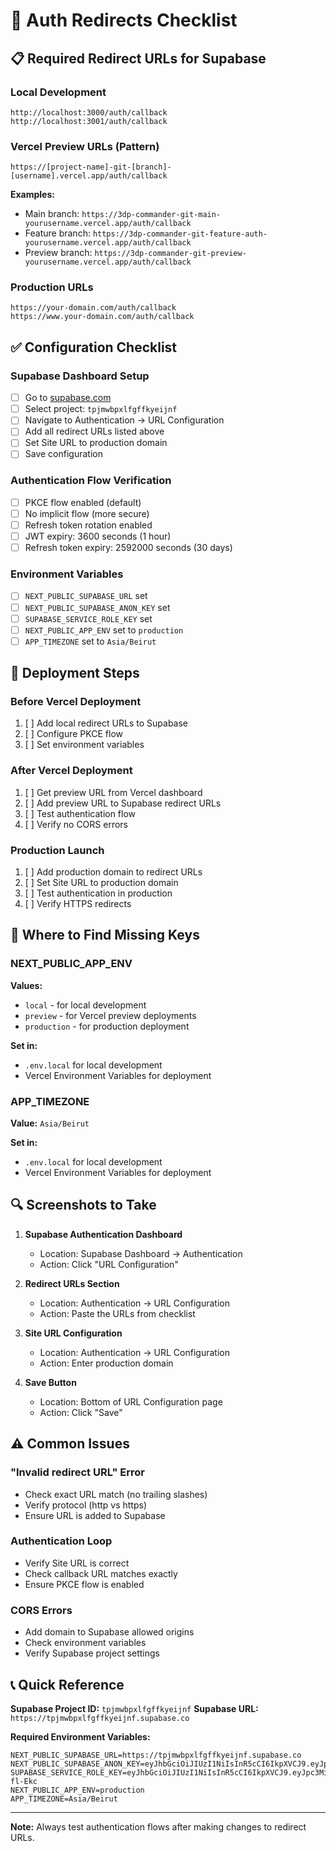 # 🔐 Auth Redirects Checklist

## 📋 **Required Redirect URLs for Supabase**

### **Local Development**
```
http://localhost:3000/auth/callback
http://localhost:3001/auth/callback
```

### **Vercel Preview URLs (Pattern)**
```
https://[project-name]-git-[branch]-[username].vercel.app/auth/callback
```

**Examples:**
- Main branch: `https://3dp-commander-git-main-yourusername.vercel.app/auth/callback`
- Feature branch: `https://3dp-commander-git-feature-auth-yourusername.vercel.app/auth/callback`
- Preview branch: `https://3dp-commander-git-preview-yourusername.vercel.app/auth/callback`

### **Production URLs**
```
https://your-domain.com/auth/callback
https://www.your-domain.com/auth/callback
```

## ✅ **Configuration Checklist**

### **Supabase Dashboard Setup**
- [ ] Go to [supabase.com](https://supabase.com)
- [ ] Select project: `tpjmwbpxlfgffkyeijnf`
- [ ] Navigate to Authentication → URL Configuration
- [ ] Add all redirect URLs listed above
- [ ] Set Site URL to production domain
- [ ] Save configuration

### **Authentication Flow Verification**
- [ ] PKCE flow enabled (default)
- [ ] No implicit flow (more secure)
- [ ] Refresh token rotation enabled
- [ ] JWT expiry: 3600 seconds (1 hour)
- [ ] Refresh token expiry: 2592000 seconds (30 days)

### **Environment Variables**
- [ ] `NEXT_PUBLIC_SUPABASE_URL` set
- [ ] `NEXT_PUBLIC_SUPABASE_ANON_KEY` set
- [ ] `SUPABASE_SERVICE_ROLE_KEY` set
- [ ] `NEXT_PUBLIC_APP_ENV` set to `production`
- [ ] `APP_TIMEZONE` set to `Asia/Beirut`

## 🚀 **Deployment Steps**

### **Before Vercel Deployment**
1. [ ] Add local redirect URLs to Supabase
2. [ ] Configure PKCE flow
3. [ ] Set environment variables

### **After Vercel Deployment**
1. [ ] Get preview URL from Vercel dashboard
2. [ ] Add preview URL to Supabase redirect URLs
3. [ ] Test authentication flow
4. [ ] Verify no CORS errors

### **Production Launch**
1. [ ] Add production domain to redirect URLs
2. [ ] Set Site URL to production domain
3. [ ] Test authentication in production
4. [ ] Verify HTTPS redirects

## 📍 **Where to Find Missing Keys**

### **NEXT_PUBLIC_APP_ENV**
**Values:**
- `local` - for local development
- `preview` - for Vercel preview deployments
- `production` - for production deployment

**Set in:**
- `.env.local` for local development
- Vercel Environment Variables for deployment

### **APP_TIMEZONE**
**Value:** `Asia/Beirut`

**Set in:**
- `.env.local` for local development
- Vercel Environment Variables for deployment

## 🔍 **Screenshots to Take**

1. **Supabase Authentication Dashboard**
   - Location: Supabase Dashboard → Authentication
   - Action: Click "URL Configuration"

2. **Redirect URLs Section**
   - Location: Authentication → URL Configuration
   - Action: Paste the URLs from checklist

3. **Site URL Configuration**
   - Location: Authentication → URL Configuration
   - Action: Enter production domain

4. **Save Button**
   - Location: Bottom of URL Configuration page
   - Action: Click "Save"

## ⚠️ **Common Issues**

### **"Invalid redirect URL" Error**
- Check exact URL match (no trailing slashes)
- Verify protocol (http vs https)
- Ensure URL is added to Supabase

### **Authentication Loop**
- Verify Site URL is correct
- Check callback URL matches exactly
- Ensure PKCE flow is enabled

### **CORS Errors**
- Add domain to Supabase allowed origins
- Check environment variables
- Verify Supabase project settings

## 📞 **Quick Reference**

**Supabase Project ID:** `tpjmwbpxlfgffkyeijnf`
**Supabase URL:** `https://tpjmwbpxlfgffkyeijnf.supabase.co`

**Required Environment Variables:**
```
NEXT_PUBLIC_SUPABASE_URL=https://tpjmwbpxlfgffkyeijnf.supabase.co
NEXT_PUBLIC_SUPABASE_ANON_KEY=eyJhbGciOiJIUzI1NiIsInR5cCI6IkpXVCJ9.eyJpc3MiOiJzdXBhYmFzZSIsInJlZiI6InRwam13YnB4bGZnZmZreWVpam5mIiwicm9sZSI6ImFub24iLCJpYXQiOjE3NTM4OTA3MTAsImV4cCI6MjA2OTQ2NjcxMH0.DGgw5yOGyS_Q3s7FLG4pxj4Uy0t53C305JNvumFCyMM
SUPABASE_SERVICE_ROLE_KEY=eyJhbGciOiJIUzI1NiIsInR5cCI6IkpXVCJ9.eyJpc3MiOiJzdXBhYmFzZSIsInJlZiI6InRwam13YnB4bGZnZmZreWVpam5mIiwicm9sZSI6InNlcnZpY2Vfcm9sZSIsImlhdCI6MTc1Mzg5MDcxMCwiZXhwIjoyMDY5NDY2NzEwfQ.QjQwHrZmXfrWQYBCn6LbdGEYqKyViaHNClXa-fl-Ekc
NEXT_PUBLIC_APP_ENV=production
APP_TIMEZONE=Asia/Beirut
```

---

**Note:** Always test authentication flows after making changes to redirect URLs.
